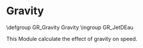 Gravity
=======

\defgroup GR_Gravity Gravity
\ingroup GR_JetDEau

This Module calculate the effect of gravity on speed.
